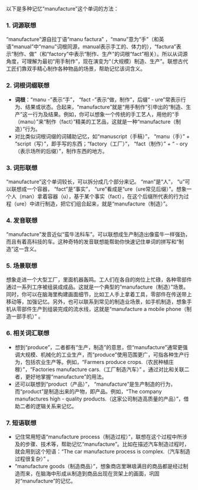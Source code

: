 以下是多种记忆“manufacture”这个单词的方法：

### 1. 词源联想
“manufacture”源自拉丁语“manu factura” ，“manu”意为“手”（和英语“manual”中“manu”词根同源，manual表示手工的、体力的），“factura”表示“制作、做”（和“factory”中表示“制作、生产”的词根“fact”相关）。所以从词源角度，可理解为最初“用手制作”，现在演变为“（大规模）制造、生产”。联想古代工匠们靠双手精心制作各种物品的场景，帮助记忆该词含义。

### 2. 词根词缀联想
 - **词根**：“manu -”表示“手”， “fact -”表示“做，制作”，后缀“ - ure”常表示行为、结果或状态。合起来，“manufacture”就是“用手制作”引申出的“制造、生产”这一行为及结果。例如，你可以想象一个传统的手工艺人，用他的“手（manu）”来“制作（fact）”精美的工艺品，这就是一种“manufacture（制造）”行为。
 - 对比类似词根词缀的词辅助记忆，如“manuscript（手稿）”， “manu（手）” + “script（写）”，即手写的东西；“factory（工厂）”， “fact（制作）” + “ - ory（表示场所的后缀）”，制作东西的地方。

### 3. 词形联想
“manufacture”这个单词较长，可以拆分成几个部分来记。 “man”是“人”， “u”可以联想成一个容器， “fact”是“事实”， “ure”看成是“ure（ure常见后缀）”。想象一个人（man）拿着容器（u），基于某个事实（fact），在这个后缀所代表的行为过程（ure）中进行制造，把它们组合起来，就是“manufacture（制造）”。

### 4. 发音联想
“manufacture”发音近似“蛮牛法科车”。可以联想成生产制造出像蛮牛一样强劲，而且有着高科技的车。这种奇特的发音联想能帮助你快速记住单词的拼写和“制造”这一含义。

### 5. 场景联想
想象走进一个大型工厂，里面机器轰鸣。工人们在各自的岗位上忙碌，各种零部件通过一系列工序被组装成成品。这就是一个典型的“manufacture（制造）”场景。同时，你可以在脑海里构建画面细节，比如工人手上拿着工具，零部件在传送带上移动等，加强记忆。另外，也可以联系到常见的制造业场景，如手机制造，想象手机从零部件生产到组装完成的流水线，这就是“manufacture a mobile phone（制造一部手机）” 。

### 6. 相关词汇联想
 - 想到“produce”，二者都有“生产，制造”的意思，但“manufacture”通常更强调大规模、机械化的工业生产，而“produce”使用范围更广，可指各种生产行为，包括农业生产等。例如，“Farmers produce crops.（农民种植庄稼）”，“Factories manufacture cars.（工厂制造汽车）” 。通过对比和关联二者，更好地掌握“manufacture”的用法。
 - 还可以联想到“product（产品）”， “manufacture”是生产制造的行为，而“product”是制造出来的产物，即产品。例如，“The company manufactures high - quality products.（这家公司制造高质量的产品）”，借助二者的逻辑关系来记忆。

### 7. 短语联想
 - 记住常用短语“manufacture process（制造过程）”，联想在这个过程中所涉及的步骤、技术等，帮助记忆“manufacture”。比如在描述汽车制造过程时，就会用到这个短语：“The car manufacture process is complex.（汽车制造过程很复杂）” 。
 - “manufacture goods（制造商品）”，想象商店里琳琅满目的商品都是经过制造而来，在脑海中形成从制造到商品出现在货架上的画面，巩固对“manufacture”的记忆。 